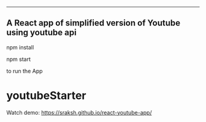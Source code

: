 --------------------------
A React app of simplified version of Youtube using youtube api
--------------------------

npm  install

npm start


to run the App
# youtubeStarter

Watch demo: https://sraksh.github.io/react-youtube-app/
